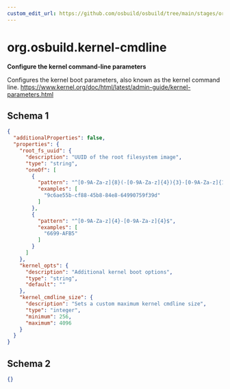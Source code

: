 ```yaml
---
custom_edit_url: https://github.com/osbuild/osbuild/tree/main/stages/org.osbuild.kernel-cmdline.meta.json
---
```

# org.osbuild.kernel-cmdline
<!--
[//]: # ( DO NOT MODIFY THIS FILE! )
[//]: # ( This content is generated by `scripts/pull_osbuild_modules.py` )
[//]: # ( Rather change the source of this: https://github.com/osbuild/osbuild/tree/main/stages/org.osbuild.kernel-cmdline.meta.json )
-->

**Configure the kernel command-line parameters**

Configures the kernel boot parameters, also known as the kernel
command line.
https://www.kernel.org/doc/html/latest/admin-guide/kernel-parameters.html

## Schema 1

```json
{
  "additionalProperties": false,
  "properties": {
    "root_fs_uuid": {
      "description": "UUID of the root filesystem image",
      "type": "string",
      "oneOf": [
        {
          "pattern": "^[0-9A-Za-z]{8}(-[0-9A-Za-z]{4}){3}-[0-9A-Za-z]{12}$",
          "examples": [
            "9c6ae55b-cf88-45b8-84e8-64990759f39d"
          ]
        },
        {
          "pattern": "^[0-9A-Za-z]{4}-[0-9A-Za-z]{4}$",
          "examples": [
            "6699-AFB5"
          ]
        }
      ]
    },
    "kernel_opts": {
      "description": "Additional kernel boot options",
      "type": "string",
      "default": ""
    },
    "kernel_cmdline_size": {
      "description": "Sets a custom maximum kernel cmdline size",
      "type": "integer",
      "minimum": 256,
      "maximum": 4096
    }
  }
}
```

## Schema 2

```json
{}
```
